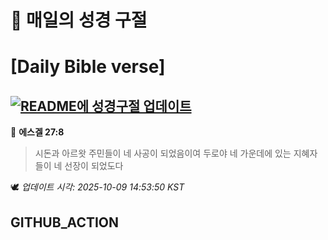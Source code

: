 # 🙏 매일의 성경 구절
# [Daily Bible verse]
## [![README에 성경구절 업데이트](https://github.com/DONGSUKA/first_test/actions/workflows/update-readme-bible.yml/badge.svg)](https://github.com/DONGSUKA/first_test/actions/workflows/update-readme-bible.yml)
<!-- START_BIBLE_VERSE -->
📖 **에스겔 27:8**
> 시돈과 아르왓 주민들이 네 사공이 되었음이여 두로야 네 가운데에 있는 지혜자들이 네 선장이 되었도다

🕊️ _업데이트 시각: 2025-10-09 14:53:50 KST_
  <!-- END_BIBLE_VERSE -->
## GITHUB_ACTION
